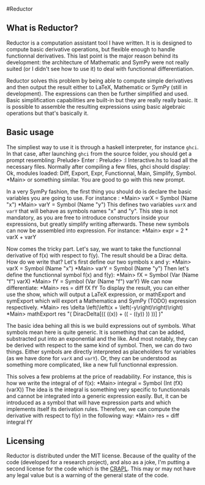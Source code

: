 #Reductor

## What is Reductor?

Reductor is a computation assistant tool I have written. It is is designed to compute basic derivative operations, but flexible enough to handle functionnal derivatives. This last point is the major reason behind its development: the architecture of Mathematic and SymPy were not really suited (or I didn't see how to use it) to deal with functionnal differentiation.

Reductor solves this problem by being able to compute simple derivatives and then output the result either to LaTeX, Mathematic or SymPy (still in development). The expressions can then be further simplified and used. Basic simplification capabilities are built-in but they are really really basic. It is possible to assemble the resulting expressions using basic algebraic operations but that's basically it.

## Basic usage

The simpliest way to use it is through a haskell interpreter, for instance `ghci`. In that case, after launching `ghci` from the source folder, you should get a prompt resembling:
    Prelude> 
Enter :
    Prelude> :l Interactive.hs
to load all the necessary files. Normally after compiling a few files, ghci should display:
    Ok, modules loaded: Diff, Export, Expr, Functionnal, Main, Simplify, Symbol.
    *Main> 
or something similar. You are good to go with this new prompt.

In a very SymPy fashion, the first thing you should do is declare the basic variables you are going to use. For instance :
    *Main> varX = Symbol (Name "x")
    *Main> varY = Symbol (Name "y")
This defines two variables `varX` and `varY` that will behave as symbols names "x" and "y". This step is not mandatory, as you are free to introduce constructors inside your expressions, but greatly simplify writing afterwards. These new symbols can now be assembled into expression. For instance:
    *Main> expr = 2 * varX + varY

Now comes the tricky part. Let's say, we want to take the functionnal derivative of f(x) with respect to f(y). The result should be a Dirac delta. How do we write that?
Let's first define our two symbols x and y:
    *Main> varX = Symbol (Name "x")
    *Main> varY = Symbol (Name "y")
Then let's define the functionnal symbol f(x) and f(y):
    *Main> fX = Symbol (Var (Name "f") varX)
    *Main> fY = Symbol (Var (Name "f") varY)
We can now differentiate:
    *Main> res = diff fX fY
To display the result, you can either use the show, which will output a LaTeX expression, or mathExport and symExport which will export a Mathematica and SymPy (TODO) expression respectively.
    *Main> res
    \delta \left(\left(x + \left(-y\right)\right)\right)
    *Main> mathExport res 
    "( DiracDelta[(( ((x)) + (( - ((y)) )) ))] )"

The basic idea behing all this is we build expressions out of symbols. What symbols mean here is quite generic. It is something that can be added, substracted put into an exponential and the like. And most notably, they can be derived with respect to the same kind of symbol. Then, we can do two things. Either symbols are directly interpreted as placeholders for variables (as we have done for `varX` and `varY`). Or, they can be understood as something more complicated, like a new full functionnal expression.

This solves a few problems at the price of readability. For instance, this is how we write the integral of of f(x):
    *Main> integral = Symbol (Int (fX) (varX))
The idea is the integral is something very specific to functionnals and cannot be integrated into a generic expression easily. But, it can be introduced as a symbol that will have expression parts and which implements itself its derivation rules. Therefore, we can compute the derivative with respect to f(y) in the following way:
    *Main> res = diff integral fY

## Licensing

Reductor is distributed under the MIT license. Because of the quality of the code (developed for a research project), and also as a joke, I'm putting a second license for the code which is the [CRAPL](http://matt.might.net/articles/crapl/). This may or may not have any legal value but is a warning of the general state of the code.
